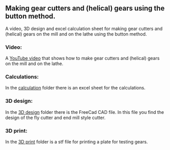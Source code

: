 ## Making gear cutters and (helical) gears using the button method.
A video, 3D design and excel calculation sheet for making gear cutters and (helical) gears on the mill and on the lathe using the button method.
### Video:
A [YouTube video](https://youtu.be/ImloYwHc-BY) that shows how to make gear cutters and (helical) gears on the mill and on the lathe.
### Calculations:
In the [calculation](https://github.com/MetalWorkerTools/GearCutting) folder there is an excel sheet for the calculations.
### 3D design:
In the [3D design](https://github.com/MetalWorkerTools/GearCutting/tree/main/3D%20design) folder there is the FreeCad CAD file. In this file you find the design of the fly cutter and end mill style cutter.
### 3D print:
In the [3D print](https://github.com/MetalWorkerTools/GearCutting/tree/main/3D%20print) folder is a stf file for printing a plate for testing gears.

